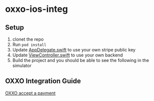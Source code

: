 # oxxo-ios-integ
## Setup

1. clonet the repo
2. Run `pod install`
3. Update [AppDelegate.swift](https://github.com/pololi-stripe/oxxo-ios-integ/blob/master/oxxo-ios-integ/AppDelegate.swift#L20) to use your own stripe public key
4. Update [ViewController.swift](https://github.com/pololi-stripe/oxxo-ios-integ/blob/master/oxxo-ios-integ/ViewController.swift#L24) to use your own backend
5. Build the project and you should be able to see the following in the simulator


## OXXO Integration Guide
[OXXO accept a payment](https://site-admin.stripe.com/docs/payments/oxxo?platform=ios&lang=ruby)
